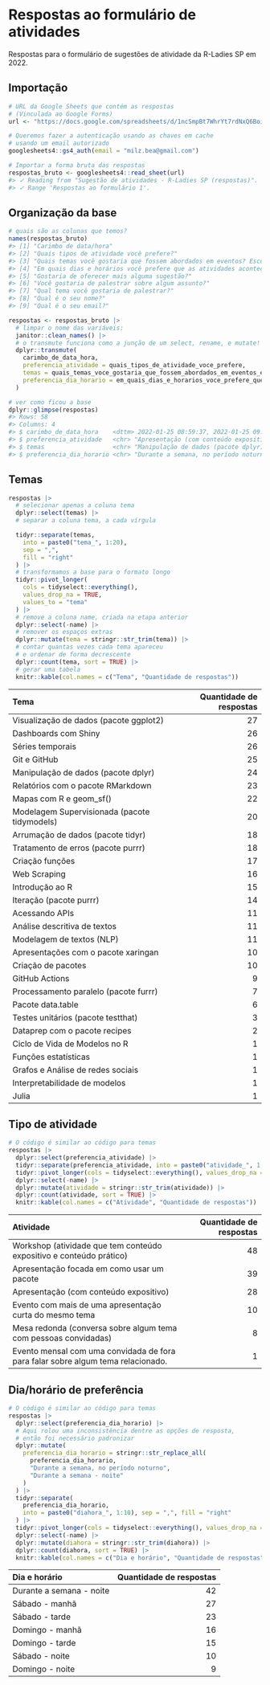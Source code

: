 
<!-- README.md is generated from README.Rmd. Please edit that file -->

# Respostas ao formulário de atividades

Respostas para o formulário de sugestões de atividade da R-Ladies SP em
2022.

## Importação

``` r
# URL da Google Sheets que contém as respostas
# (Vinculada ao Google Forms)
url <- "https://docs.google.com/spreadsheets/d/1ncSmpBt7WhrYt7rdNxQ6BoirNawrz_58jxef8_G2-v4/"

# Queremos fazer a autenticação usando as chaves em cache
# usando um email autorizado
googlesheets4::gs4_auth(email = "milz.bea@gmail.com")

# Importar a forma bruta das respostas
respostas_bruto <- googlesheets4::read_sheet(url)
#> ✓ Reading from "Sugestão de atividades - R-Ladies SP (respostas)".
#> ✓ Range 'Respostas ao formulário 1'.
```

## Organização da base

``` r
# quais são as colunas que temos?
names(respostas_bruto)
#> [1] "Carimbo de data/hora"                                                     
#> [2] "Quais tipos de atividade você prefere?"                                   
#> [3] "Quais temas você gostaria que fossem abordados em eventos? Escolha até 5."
#> [4] "Em quais dias e horários você prefere que as atividades aconteçam?"       
#> [5] "Gostaria de oferecer mais alguma sugestão?"                               
#> [6] "Você gostaria de palestrar sobre algum assunto?"                          
#> [7] "Qual tema você gostaria de palestrar?"                                    
#> [8] "Qual é o seu nome?"                                                       
#> [9] "Qual é o seu email?"

respostas <- respostas_bruto |>
  # limpar o nome das variáveis:
  janitor::clean_names() |>
  # o transmute funciona como a junção de um select, rename, e mutate!
  dplyr::transmute(
    carimbo_de_data_hora,
    preferencia_atividade = quais_tipos_de_atividade_voce_prefere,
    temas = quais_temas_voce_gostaria_que_fossem_abordados_em_eventos_escolha_ate_5,
    preferencia_dia_horario = em_quais_dias_e_horarios_voce_prefere_que_as_atividades_acontecam,
  )

# ver como ficou a base
dplyr::glimpse(respostas)
#> Rows: 58
#> Columns: 4
#> $ carimbo_de_data_hora    <dttm> 2022-01-25 08:59:37, 2022-01-25 09:19:06, 202…
#> $ preferencia_atividade   <chr> "Apresentação (com conteúdo expositivo), Works…
#> $ temas                   <chr> "Manipulação de dados (pacote dplyr), Séries t…
#> $ preferencia_dia_horario <chr> "Durante a semana, no período noturno", "Duran…
```

## Temas

``` r
respostas |>
  # selecionar apenas a coluna tema
  dplyr::select(temas) |>
  # separar a coluna tema, a cada vírgula

  tidyr::separate(temas,
    into = paste0("tema_", 1:20),
    sep = ",",
    fill = "right"
  ) |>
  # transformamos a base para o formato longo
  tidyr::pivot_longer(
    cols = tidyselect::everything(),
    values_drop_na = TRUE,
    values_to = "tema"
  ) |>
  # remove a coluna name, criada na etapa anterior
  dplyr::select(-name) |>
  # remover os espaços extras
  dplyr::mutate(tema = stringr::str_trim(tema)) |>
  # contar quantas vezes cada tema apareceu
  # e ordenar de forma decrescente
  dplyr::count(tema, sort = TRUE) |>
  # gerar uma tabela
  knitr::kable(col.names = c("Tema", "Quantidade de respostas"))
```

| Tema                                         | Quantidade de respostas |
|:---------------------------------------------|------------------------:|
| Visualização de dados (pacote ggplot2)       |                      27 |
| Dashboards com Shiny                         |                      26 |
| Séries temporais                             |                      26 |
| Git e GitHub                                 |                      25 |
| Manipulação de dados (pacote dplyr)          |                      24 |
| Relatórios com o pacote RMarkdown            |                      23 |
| Mapas com R e geom_sf()                      |                      22 |
| Modelagem Supervisionada (pacote tidymodels) |                      20 |
| Arrumação de dados (pacote tidyr)            |                      18 |
| Tratamento de erros (pacote purrr)           |                      18 |
| Criação funções                              |                      17 |
| Web Scraping                                 |                      16 |
| Introdução ao R                              |                      15 |
| Iteração (pacote purrr)                      |                      14 |
| Acessando APIs                               |                      11 |
| Análise descritiva de textos                 |                      11 |
| Modelagem de textos (NLP)                    |                      11 |
| Apresentações com o pacote xaringan          |                      10 |
| Criação de pacotes                           |                      10 |
| GitHub Actions                               |                       9 |
| Processamento paralelo (pacote furrr)        |                       7 |
| Pacote data.table                            |                       6 |
| Testes unitários (pacote testthat)           |                       3 |
| Dataprep com o pacote recipes                |                       2 |
| Ciclo de Vida de Modelos no R                |                       1 |
| Funções estatísticas                         |                       1 |
| Grafos e Análise de redes sociais            |                       1 |
| Interpretabilidade de modelos                |                       1 |
| Julia                                        |                       1 |

## Tipo de atividade

``` r
# O código é similar ao código para temas
respostas |>
  dplyr::select(preferencia_atividade) |>
  tidyr::separate(preferencia_atividade, into = paste0("atividade_", 1:5), sep = ",", fill = "right") |>
  tidyr::pivot_longer(cols = tidyselect::everything(), values_drop_na = TRUE, values_to = "atividade") |>
  dplyr::select(-name) |>
  dplyr::mutate(atividade = stringr::str_trim(atividade)) |>
  dplyr::count(atividade, sort = TRUE) |>
  knitr::kable(col.names = c("Atividade", "Quantidade de respostas"))
```

| Atividade                                                                        | Quantidade de respostas |
|:---------------------------------------------------------------------------------|------------------------:|
| Workshop (atividade que tem conteúdo expositivo e conteúdo prático)              |                      48 |
| Apresentação focada em como usar um pacote                                       |                      39 |
| Apresentação (com conteúdo expositivo)                                           |                      28 |
| Evento com mais de uma apresentação curta do mesmo tema                          |                      10 |
| Mesa redonda (conversa sobre algum tema com pessoas convidadas)                  |                       8 |
| Evento mensal com uma convidada de fora para falar sobre algum tema relacionado. |                       1 |

## Dia/horário de preferência

``` r
# O código é similar ao código para temas
respostas |>
  dplyr::select(preferencia_dia_horario) |>
  # Aqui rolou uma inconsistência dentre as opções de resposta,
  # então foi necessário padronizar
  dplyr::mutate(
    preferencia_dia_horario = stringr::str_replace_all(
      preferencia_dia_horario,
      "Durante a semana, no período noturno",
      "Durante a semana - noite"
    )
  ) |>
  tidyr::separate(
    preferencia_dia_horario,
    into = paste0("diahora_", 1:10), sep = ",", fill = "right"
  ) |>
  tidyr::pivot_longer(cols = tidyselect::everything(), values_drop_na = TRUE, values_to = "diahora") |>
  dplyr::select(-name) |>
  dplyr::mutate(diahora = stringr::str_trim(diahora)) |>
  dplyr::count(diahora, sort = TRUE) |>
  knitr::kable(col.names = c("Dia e horário", "Quantidade de respostas"))
```

| Dia e horário            | Quantidade de respostas |
|:-------------------------|------------------------:|
| Durante a semana - noite |                      42 |
| Sábado - manhã           |                      27 |
| Sábado - tarde           |                      23 |
| Domingo - manhã          |                      16 |
| Domingo - tarde          |                      15 |
| Sábado - noite           |                      10 |
| Domingo - noite          |                       9 |
